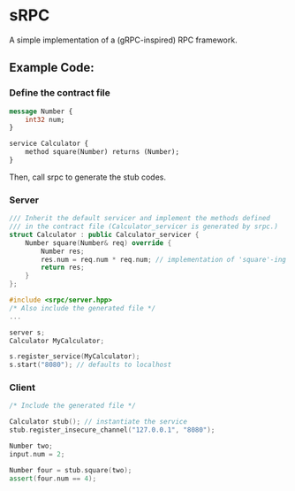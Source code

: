 # sRPC
A simple implementation of a (gRPC-inspired) RPC framework.

## Example Code:  
  
### Define the contract file
```proto
message Number {
    int32 num;
}

service Calculator {
    method square(Number) returns (Number);
}
```
Then, call srpc to generate the stub codes.
### Server
```cpp
/// Inherit the default servicer and implement the methods defined
/// in the contract file (Calculator_servicer is generated by srpc.)
struct Calculator : public Calculator_servicer { 
    Number square(Number& req) override {
        Number res;
        res.num = req.num * req.num; // implementation of 'square'-ing a Number 
        return res;
    }
};
```

```cpp
#include <srpc/server.hpp>
/* Also include the generated file */
...

server s;
Calculator MyCalculator;

s.register_service(MyCalculator);
s.start("8080"); // defaults to localhost
```

### Client
```cpp
/* Include the generated file */

Calculator stub(); // instantiate the service
stub.register_insecure_channel("127.0.0.1", "8080");

Number two;
input.num = 2;

Number four = stub.square(two);
assert(four.num == 4);
```
